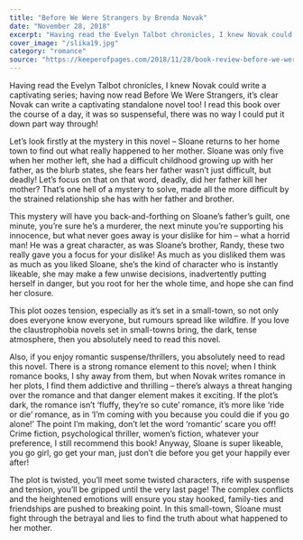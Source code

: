```yaml
---
title: "Before We Were Strangers by Brenda Novak"
date: "November 28, 2018"
excerpt: "Having read the Evelyn Talbot chronicles, I knew Novak could write a captivating series; having now read Before We Were Strangers, it’s clear Novak can write a captivating standalone novel too! I read this book over the course of a day, it was so suspenseful, there was no way I could put it down part way through!"
cover_image: "/slika19.jpg"
category: "romance"
source: "https://keeperofpages.com/2018/11/28/book-review-before-we-were-strangers-by-brenda-novak/"
---
```


Having read the Evelyn Talbot chronicles, I knew Novak could write a captivating series; having now read Before We Were Strangers, it’s clear Novak can write a captivating standalone novel too! I read this book over the course of a day, it was so suspenseful, there was no way I could put it down part way through!

Let’s look firstly at the mystery in this novel – Sloane returns to her home town to find out what really happened to her mother. Sloane was only five when her mother left, she had a difficult childhood growing up with her father, as the blurb states, she fears her father wasn’t just difficult, but deadly! Let’s focus on that on that word, deadly, did her father kill her mother? That’s one hell of a mystery to solve, made all the more difficult by the strained relationship she has with her father and brother.

This mystery will have you back-and-forthing on Sloane’s father’s guilt, one minute, you’re sure he’s a murderer, the next minute you’re supporting his innocence, but what never goes away is your dislike for him – what a horrid man! He was a great character, as was Sloane’s brother, Randy, these two really gave you a focus for your dislike! As much as you disliked them was as much as you liked Sloane, she’s the kind of character who is instantly likeable, she may make a few unwise decisions, inadvertently putting herself in danger, but you root for her the whole time, and hope she can find her closure.

This plot oozes tension, especially as it’s set in a small-town, so not only does everyone know everyone, but rumours spread like wildfire. If you love the claustrophobia novels set in small-towns bring, the dark, tense atmosphere, then you absolutely need to read this novel.

Also, if you enjoy romantic suspense/thrillers, you absolutely need to read this novel. There is a strong romance element to this novel; when I think romance books, I shy away from them, but when Novak writes romance in her plots, I find them addictive and thrilling – there’s always a threat hanging over the romance and that danger element makes it exciting. If the plot’s dark, the romance isn’t ‘fluffy, they’re so cute’ romance, it’s more like ‘ride or die’ romance, as in ‘I’m coming with you because you could die if you go alone!’ The point I’m making, don’t let the word ‘romantic’ scare you off! Crime fiction, psychological thriller, women’s fiction, whatever your preference, I still recommend this book! Anyway, Sloane is super likeable, you go girl, go get your man, just don’t die before you get your happily ever after!

The plot is twisted, you’ll meet some twisted characters, rife with suspense and tension, you’ll be gripped until the very last page! The complex conflicts and the heightened emotions will ensure you stay hooked, family-ties and friendships are pushed to breaking point. In this small-town, Sloane must fight through the betrayal and lies to find the truth about what happened to her mother.
